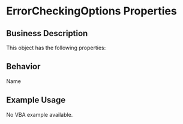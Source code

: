 # ErrorCheckingOptions Properties

## Business Description
This object has the following properties:

## Behavior
Name

## Example Usage
No VBA example available.